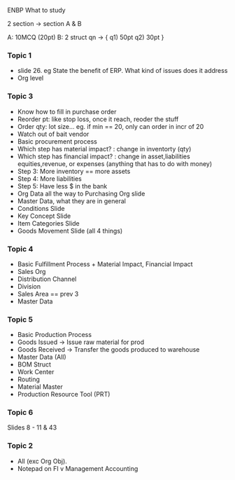 ENBP What to study 

2 section -> section A & B

A: 10MCQ (20pt)
B: 2 struct qn -> {
    q1) 50pt
    q2) 30pt
}

### Topic 1

- slide 26. eg State the benefit of ERP. What kind of issues does it address
- Org level

### Topic 3

- Know how to fill in purchase order
- Reorder pt: like stop loss, once it reach, reoder the stuff
- Order qty: lot size...  eg. if min == 20, only can order in incr of
            20
- Watch out of bait vendor
- Basic procurement process
- Which step has material impact? : change in inventorty (qty)
- Which step has financial impact? : change in asset,liabilities
                        equities,revenue, or expenses
                        (anything that has to do with 
                        money)
- Step 3: More inventory == more assets
- Step 4: More liabilities 
- Step 5: Have less $ in the bank
- Org Data all the way to Purchasing Org slide
- Master Data, what they are in general
- Conditions Slide
- Key Concept Slide
- Item Categories Slide
- Goods Movement Slide (all 4 things)

### Topic 4

- Basic Fulfillment Process + Material Impact, Financial Impact
- Sales Org
- Distribution Channel
- Division 
- Sales Area == prev 3
- Master Data

### Topic 5

- Basic Production Process
- Goods Issued -> Issue raw material for prod    
- Goods Received -> Transfer the goods produced to warehouse
- Master Data (All)
- BOM Struct
- Work Center
- Routing
- Material Master
- Production Resource Tool (PRT)

### Topic 6 

Slides 8 - 11 & 43

### Topic 2

- All (exc Org Obj).
- Notepad on FI v Management Accounting